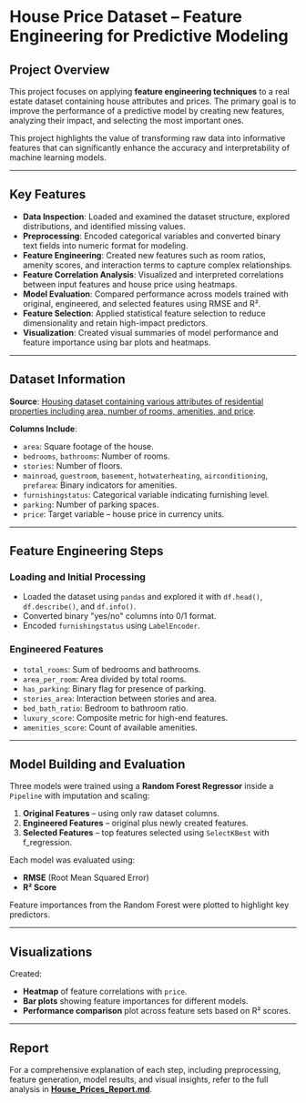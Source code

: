 # House Price Dataset – Feature Engineering for Predictive Modeling

## Project Overview

This project focuses on applying **feature engineering techniques** to a real estate dataset containing house attributes and prices. The primary goal is to improve the performance of a predictive model by creating new features, analyzing their impact, and selecting the most important ones.

This project highlights the value of transforming raw data into informative features that can significantly enhance the accuracy and interpretability of machine learning models.

---

## Key Features

* **Data Inspection**: Loaded and examined the dataset structure, explored distributions, and identified missing values.
* **Preprocessing**: Encoded categorical variables and converted binary text fields into numeric format for modeling.
* **Feature Engineering**: Created new features such as room ratios, amenity scores, and interaction terms to capture complex relationships.
* **Feature Correlation Analysis**: Visualized and interpreted correlations between input features and house price using heatmaps.
* **Model Evaluation**: Compared performance across models trained with original, engineered, and selected features using RMSE and R².
* **Feature Selection**: Applied statistical feature selection to reduce dimensionality and retain high-impact predictors.
* **Visualization**: Created visual summaries of model performance and feature importance using bar plots and heatmaps.

---

## Dataset Information

**Source**: [Housing dataset containing various attributes of residential properties including area, number of rooms, amenities, and price](https://drive.google.com/file/d/1U_C-gWb6VwkSHAkru6tzAiufLJLY009B/view).

**Columns Include**:

* `area`: Square footage of the house.
* `bedrooms`, `bathrooms`: Number of rooms.
* `stories`: Number of floors.
* `mainroad`, `guestroom`, `basement`, `hotwaterheating`, `airconditioning`, `prefarea`: Binary indicators for amenities.
* `furnishingstatus`: Categorical variable indicating furnishing level.
* `parking`: Number of parking spaces.
* `price`: Target variable – house price in currency units.

---

## Feature Engineering Steps

### Loading and Initial Processing

* Loaded the dataset using `pandas` and explored it with `df.head()`, `df.describe()`, and `df.info()`.
* Converted binary "yes/no" columns into 0/1 format.
* Encoded `furnishingstatus` using `LabelEncoder`.

### Engineered Features

* `total_rooms`: Sum of bedrooms and bathrooms.
* `area_per_room`: Area divided by total rooms.
* `has_parking`: Binary flag for presence of parking.
* `stories_area`: Interaction between stories and area.
* `bed_bath_ratio`: Bedroom to bathroom ratio.
* `luxury_score`: Composite metric for high-end features.
* `amenities_score`: Count of available amenities.

---

## Model Building and Evaluation

Three models were trained using a **Random Forest Regressor** inside a `Pipeline` with imputation and scaling:

1. **Original Features** – using only raw dataset columns.
2. **Engineered Features** – original plus newly created features.
3. **Selected Features** – top features selected using `SelectKBest` with f\_regression.

Each model was evaluated using:

* **RMSE** (Root Mean Squared Error)
* **R² Score**

Feature importances from the Random Forest were plotted to highlight key predictors.

---

## Visualizations

Created:

* **Heatmap** of feature correlations with `price`.
* **Bar plots** showing feature importances for different models.
* **Performance comparison** plot across feature sets based on R² scores.

---

## Report

For a comprehensive explanation of each step, including preprocessing, feature generation, model results, and visual insights, refer to the full analysis in **[House_Prices_Report.md](House_Prices_Report.md)**.
